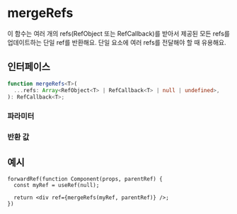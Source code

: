 # mergeRefs

이 함수는 여러 개의 refs(RefObject 또는 RefCallback)를 받아서 제공된 모든 refs를 업데이트하는 단일 ref를 반환해요. 단일 요소에 여러 refs를 전달해야 할 때 유용해요.

## 인터페이스
```ts
function mergeRefs<T>(
  ...refs: Array<RefObject<T> | RefCallback<T> | null | undefined>,
): RefCallback<T>;

```

### 파라미터

<Interface
  required
  name="refs"
  type="Array<RefObject<T> | RefCallback<T> | null | undefined>"
  description="합쳐질 refs의 배열이에요. 각 ref는 RefObject 또는 RefCallback 중 하나일 수 있어요."
/>

### 반환 값

<Interface
  name=""
  type="RefCallback<T>"
  description="제공된 모든 refs를 업데이트하는 단일 ref 콜백이에요."
/>


## 예시

```tsx
forwardRef(function Component(props, parentRef) {
  const myRef = useRef(null);

  return <div ref={mergeRefs(myRef, parentRef)} />;
})
```
  
